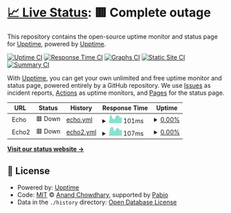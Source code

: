 # [📈 Live Status](https://upptime.github.io/upptime): <!--live status--> **🟥 Complete outage**

This repository contains the open-source uptime monitor and status page for [Upptime](https://upptime.js.org), powered by [Upptime](https://github.com/upptime/upptime).

[![Uptime CI](https://github.com/steubens/upptime/workflows/Uptime%20CI/badge.svg)](https://github.com/steubens/upptime/actions?query=workflow%3A%22Uptime+CI%22)
[![Response Time CI](https://github.com/steubens/upptime/workflows/Response%20Time%20CI/badge.svg)](https://github.com/steubens/upptime/actions?query=workflow%3A%22Response+Time+CI%22)
[![Graphs CI](https://github.com/steubens/upptime/workflows/Graphs%20CI/badge.svg)](https://github.com/steubens/upptime/actions?query=workflow%3A%22Graphs+CI%22)
[![Static Site CI](https://github.com/steubens/upptime/workflows/Static%20Site%20CI/badge.svg)](https://github.com/steubens/upptime/actions?query=workflow%3A%22Static+Site+CI%22)
[![Summary CI](https://github.com/steubens/upptime/workflows/Summary%20CI/badge.svg)](https://github.com/steubens/upptime/actions?query=workflow%3A%22Summary+CI%22)

With [Upptime](https://upptime.js.org), you can get your own unlimited and free uptime monitor and status page, powered entirely by a GitHub repository. We use [Issues](https://github.com/upptime/upptime/issues) as incident reports, [Actions](https://github.com/steubens/upptime/actions) as uptime monitors, and [Pages](https://upptime.github.io/upptime) for the status page.

<!--start: status pages-->
<!-- This summary is generated by Upptime (https://github.com/upptime/upptime) -->
<!-- Do not edit this manually, your changes will be overwritten -->
<!-- prettier-ignore -->
| URL | Status | History | Response Time | Uptime |
| --- | ------ | ------- | ------------- | ------ |
| <img alt="" src="https://icons.duckduckgo.com/ip3/echo-server.$secret_site.ico" height="13"> Echo | 🟥 Down | [echo.yml](https://github.com/steubens/upptime/commits/HEAD/history/echo.yml) | <details><summary><img alt="Response time graph" src="./graphs/echo/response-time-week.png" height="20"> 101ms</summary><br><a href="https://steubens.github.io/upptime/history/echo"><img alt="Response time 152" src="https://img.shields.io/endpoint?url=https%3A%2F%2Fraw.githubusercontent.com%2Fsteubens%2Fupptime%2FHEAD%2Fapi%2Fecho%2Fresponse-time.json"></a><br><a href="https://steubens.github.io/upptime/history/echo"><img alt="24-hour response time 92" src="https://img.shields.io/endpoint?url=https%3A%2F%2Fraw.githubusercontent.com%2Fsteubens%2Fupptime%2FHEAD%2Fapi%2Fecho%2Fresponse-time-day.json"></a><br><a href="https://steubens.github.io/upptime/history/echo"><img alt="7-day response time 101" src="https://img.shields.io/endpoint?url=https%3A%2F%2Fraw.githubusercontent.com%2Fsteubens%2Fupptime%2FHEAD%2Fapi%2Fecho%2Fresponse-time-week.json"></a><br><a href="https://steubens.github.io/upptime/history/echo"><img alt="30-day response time 116" src="https://img.shields.io/endpoint?url=https%3A%2F%2Fraw.githubusercontent.com%2Fsteubens%2Fupptime%2FHEAD%2Fapi%2Fecho%2Fresponse-time-month.json"></a><br><a href="https://steubens.github.io/upptime/history/echo"><img alt="1-year response time 152" src="https://img.shields.io/endpoint?url=https%3A%2F%2Fraw.githubusercontent.com%2Fsteubens%2Fupptime%2FHEAD%2Fapi%2Fecho%2Fresponse-time-year.json"></a></details> | <details><summary><a href="https://steubens.github.io/upptime/history/echo">0.00%</a></summary><a href="https://steubens.github.io/upptime/history/echo"><img alt="All-time uptime 12.41%" src="https://img.shields.io/endpoint?url=https%3A%2F%2Fraw.githubusercontent.com%2Fsteubens%2Fupptime%2FHEAD%2Fapi%2Fecho%2Fuptime.json"></a><br><a href="https://steubens.github.io/upptime/history/echo"><img alt="24-hour uptime 0.00%" src="https://img.shields.io/endpoint?url=https%3A%2F%2Fraw.githubusercontent.com%2Fsteubens%2Fupptime%2FHEAD%2Fapi%2Fecho%2Fuptime-day.json"></a><br><a href="https://steubens.github.io/upptime/history/echo"><img alt="7-day uptime 0.00%" src="https://img.shields.io/endpoint?url=https%3A%2F%2Fraw.githubusercontent.com%2Fsteubens%2Fupptime%2FHEAD%2Fapi%2Fecho%2Fuptime-week.json"></a><br><a href="https://steubens.github.io/upptime/history/echo"><img alt="30-day uptime 1.38%" src="https://img.shields.io/endpoint?url=https%3A%2F%2Fraw.githubusercontent.com%2Fsteubens%2Fupptime%2FHEAD%2Fapi%2Fecho%2Fuptime-month.json"></a><br><a href="https://steubens.github.io/upptime/history/echo"><img alt="1-year uptime 12.41%" src="https://img.shields.io/endpoint?url=https%3A%2F%2Fraw.githubusercontent.com%2Fsteubens%2Fupptime%2FHEAD%2Fapi%2Fecho%2Fuptime-year.json"></a></details>
| <img alt="" src="https://icons.duckduckgo.com/ip3/echo-server-2.$secret_site.ico" height="13"> Echo2 | 🟥 Down | [echo2.yml](https://github.com/steubens/upptime/commits/HEAD/history/echo2.yml) | <details><summary><img alt="Response time graph" src="./graphs/echo2/response-time-week.png" height="20"> 107ms</summary><br><a href="https://steubens.github.io/upptime/history/echo2"><img alt="Response time 150" src="https://img.shields.io/endpoint?url=https%3A%2F%2Fraw.githubusercontent.com%2Fsteubens%2Fupptime%2FHEAD%2Fapi%2Fecho2%2Fresponse-time.json"></a><br><a href="https://steubens.github.io/upptime/history/echo2"><img alt="24-hour response time 90" src="https://img.shields.io/endpoint?url=https%3A%2F%2Fraw.githubusercontent.com%2Fsteubens%2Fupptime%2FHEAD%2Fapi%2Fecho2%2Fresponse-time-day.json"></a><br><a href="https://steubens.github.io/upptime/history/echo2"><img alt="7-day response time 107" src="https://img.shields.io/endpoint?url=https%3A%2F%2Fraw.githubusercontent.com%2Fsteubens%2Fupptime%2FHEAD%2Fapi%2Fecho2%2Fresponse-time-week.json"></a><br><a href="https://steubens.github.io/upptime/history/echo2"><img alt="30-day response time 112" src="https://img.shields.io/endpoint?url=https%3A%2F%2Fraw.githubusercontent.com%2Fsteubens%2Fupptime%2FHEAD%2Fapi%2Fecho2%2Fresponse-time-month.json"></a><br><a href="https://steubens.github.io/upptime/history/echo2"><img alt="1-year response time 150" src="https://img.shields.io/endpoint?url=https%3A%2F%2Fraw.githubusercontent.com%2Fsteubens%2Fupptime%2FHEAD%2Fapi%2Fecho2%2Fresponse-time-year.json"></a></details> | <details><summary><a href="https://steubens.github.io/upptime/history/echo2">0.00%</a></summary><a href="https://steubens.github.io/upptime/history/echo2"><img alt="All-time uptime 12.40%" src="https://img.shields.io/endpoint?url=https%3A%2F%2Fraw.githubusercontent.com%2Fsteubens%2Fupptime%2FHEAD%2Fapi%2Fecho2%2Fuptime.json"></a><br><a href="https://steubens.github.io/upptime/history/echo2"><img alt="24-hour uptime 0.00%" src="https://img.shields.io/endpoint?url=https%3A%2F%2Fraw.githubusercontent.com%2Fsteubens%2Fupptime%2FHEAD%2Fapi%2Fecho2%2Fuptime-day.json"></a><br><a href="https://steubens.github.io/upptime/history/echo2"><img alt="7-day uptime 0.00%" src="https://img.shields.io/endpoint?url=https%3A%2F%2Fraw.githubusercontent.com%2Fsteubens%2Fupptime%2FHEAD%2Fapi%2Fecho2%2Fuptime-week.json"></a><br><a href="https://steubens.github.io/upptime/history/echo2"><img alt="30-day uptime 1.38%" src="https://img.shields.io/endpoint?url=https%3A%2F%2Fraw.githubusercontent.com%2Fsteubens%2Fupptime%2FHEAD%2Fapi%2Fecho2%2Fuptime-month.json"></a><br><a href="https://steubens.github.io/upptime/history/echo2"><img alt="1-year uptime 12.40%" src="https://img.shields.io/endpoint?url=https%3A%2F%2Fraw.githubusercontent.com%2Fsteubens%2Fupptime%2FHEAD%2Fapi%2Fecho2%2Fuptime-year.json"></a></details>

<!--end: status pages-->

[**Visit our status website →**](https://upptime.github.io/upptime)

## 📄 License

- Powered by: [Upptime](https://github.com/upptime/upptime)
- Code: [MIT](./LICENSE) © [Anand Chowdhary](https://anandchowdhary.com), supported by [Pabio](https://pabio.com)
- Data in the `./history` directory: [Open Database License](https://opendatacommons.org/licenses/odbl/1-0/)
